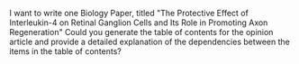 I want to write one Biology Paper, titled "The Protective Effect of Interleukin-4 on Retinal Ganglion Cells and Its Role in Promoting Axon Regeneration" Could you generate the table of contents for the opinion article and provide a detailed explanation of the dependencies between the items in the table of contents?